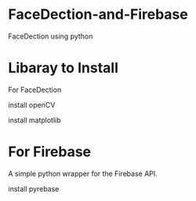 # FaceDection-and-Firebase
FaceDection using python

# Libaray to Install 

For FaceDection

install openCV 

install matplotlib


#  For Firebase

A simple python wrapper for the Firebase API.

install pyrebase
